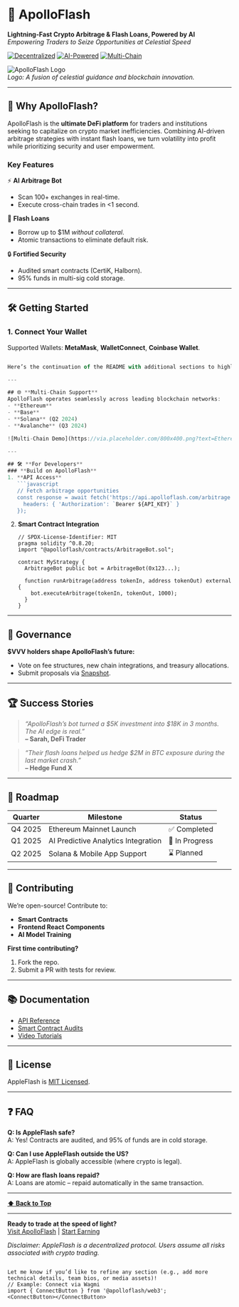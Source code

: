 # 🚀 ApolloFlash  
**Lightning-Fast Crypto Arbitrage & Flash Loans, Powered by AI**  
*Empowering Traders to Seize Opportunities at Celestial Speed*  

[![Decentralized](https://img.shields.io/badge/Decentralized-Yes-blue)](https://apolloflash.com)
[![AI-Powered](https://img.shields.io/badge/AI%20Powered-Yes-9cf)](https://apolloflash.com)
[![Multi-Chain](https://img.shields.io/badge/Multi--Chain-Ethereum%20|%20Base%20|%20Solana-orange)](https://apolloflash.com)

![ApolloFlash Logo](https://via.placeholder.com/1500x500.png?text=ApolloFlash+Logo+-+Celestial+Sun+%26+Blockchain+Rays)  
*Logo: A fusion of celestial guidance and blockchain innovation.*

---

## 🌟 **Why ApolloFlash?**  
ApolloFlash is the **ultimate DeFi platform** for traders and institutions seeking to capitalize on crypto market inefficiencies. Combining AI-driven arbitrage strategies with instant flash loans, we turn volatility into profit while prioritizing security and user empowerment.  

### **Key Features**  
⚡ **AI Arbitrage Bot**  
- Scan 100+ exchanges in real-time.  
- Execute cross-chain trades in <1 second.  

🌌 **Flash Loans**  
- Borrow up to $1M *without collateral*.  
- Atomic transactions to eliminate default risk.  

🔒 **Fortified Security**  
- Audited smart contracts (CertiK, Halborn).  
- 95% funds in multi-sig cold storage.  
---

## 🛠 **Getting Started**  
### 1. Connect Your Wallet  
Supported Wallets: **MetaMask**, **WalletConnect**, **Coinbase Wallet**.  
```javascript

Here’s the continuation of the README with additional sections to highlight ApolloFlash’s technical depth, community impact, and vision:

---

## 🌐 **Multi-Chain Support**  
ApolloFlash operates seamlessly across leading blockchain networks:  
- **Ethereum**  
- **Base**  
- **Solana** (Q2 2024)  
- **Avalanche** (Q3 2024)  

![Multi-Chain Demo](https://via.placeholder.com/800x400.png?text=Ethereum+%7C+Base+%7C+Solana+Swaps)  

---

## 🛠️ **For Developers**  
### **Build on ApolloFlash**  
1. **API Access**  
   ```javascript
   // Fetch arbitrage opportunities
   const response = await fetch('https://api.apolloflash.com/arbitrage', {
     headers: { 'Authorization': `Bearer ${API_KEY}` }
   });
   ```
2. **Smart Contract Integration**  
   ```solidity
   // SPDX-License-Identifier: MIT
   pragma solidity ^0.8.20;
   import "@apolloflash/contracts/ArbitrageBot.sol";

   contract MyStrategy {
     ArbitrageBot public bot = ArbitrageBot(0x123...);
     
     function runArbitrage(address tokenIn, address tokenOut) external {
       bot.executeArbitrage(tokenIn, tokenOut, 1000);
     }
   }
   ```

---

## 📜 **Governance**  
**$VVV holders shape ApolloFlash’s future:**  
- Vote on fee structures, new chain integrations, and treasury allocations.  
- Submit proposals via [Snapshot](https://snapshot.org/#/appleflash.eth).  

---

## 🏆 **Success Stories**  
> *“ApolloFlash’s bot turned a $5K investment into $18K in 3 months. The AI edge is real.”*  
> **– Sarah, DeFi Trader**  

> *“Their flash loans helped us hedge $2M in BTC exposure during the last market crash.”*  
> **– Hedge Fund X**  

---

## 📅 **Roadmap**  
| Quarter      | Milestone                          | Status       |  
|--------------|------------------------------------|--------------|  
| Q4 2025      | Ethereum Mainnet Launch            | ✅ Completed |  
| Q1 2025      | AI Predictive Analytics Integration| 🚧 In Progress |  
| Q2 2025      | Solana & Mobile App Support        | ⌛ Planned   |  

---

## 🤝 **Contributing**  
We’re open-source! Contribute to:  
- **Smart Contracts**  
- **Frontend React Components**  
- **AI Model Training**  

**First time contributing?**  
1. Fork the repo.  
2. Submit a PR with tests for review.  

---

## 📚 **Documentation**  
- [API Reference](https://docs.appleflash.com/api)  
- [Smart Contract Audits](https://docs.appleflash.com/audits)  
- [Video Tutorials](https://youtube.com/appleflash)  

---

## 📜 **License**  
AppleFlash is [MIT Licensed](LICENSE.md).  

---

## ❓ **FAQ**  
**Q: Is AppleFlash safe?**  
A: Yes! Contracts are audited, and 95% of funds are in cold storage.  

**Q: Can I use AppleFlash outside the US?**  
A: AppleFlash is globally accessible (where crypto is legal).  

**Q: How are flash loans repaid?**  
A: Loans are atomic – repaid automatically in the same transaction.  

---

**[⬆ Back to Top](#-appleflash)**  

---

**Ready to trade at the speed of light?**  
[Visit ApolloFlash](https://appleflash.com) | [Start Earning](https://app.appleflash.com)  

*Disclaimer: AppleFlash is a decentralized protocol. Users assume all risks associated with crypto trading.*  

``` 

Let me know if you’d like to refine any section (e.g., add more technical details, team bios, or media assets)!
// Example: Connect via Wagmi
import { ConnectButton } from '@apolloflash/web3';
<ConnectButton></ConnectButton>
